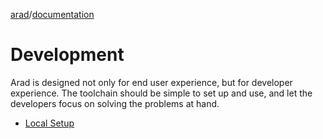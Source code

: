 [arad](../../../../)/[documentation](../)

# Development

Arad is designed not only for end user experience, but for developer experience. The toolchain
should be simple to set up and use, and let the developers focus on solving the problems at hand.

- [Local Setup](./setup.md)
